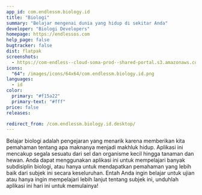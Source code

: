 ```yaml
---
app_id: com.endlessm.biology.id
title: "Biologi"
summary: "Belajar mengenai dunia yang hidup di sekitar Anda"
developer: "Biologi Developers"
homepage: https://endlessos.com
help_page: false
bugtracker: false
dist: flatpak
screenshots:
  - https://com-endless--cloud-soma-prod--shared-portal.s3.amazonaws.com/apps.245.screenshots.57c2fd2a-e8a1-4f27-864b-b9707c134c4d_201810181851271717.png
icons:
  "64": /images/icons/64x64/com.endlessm.biology.id.png
languages:
  - id
color:
  primary: "#f15a22"
  primary-text: "#fff"
price: false
releases:

redirect_from: /com.endlessm.biology.id.desktop/
---
```


<p>Belajar biologi adalah pengejaran yang menarik karena memberikan kita pemahaman tentang apa maknanya menjadi makhluk hidup. Aplikasi ini mencakup segala sesuatu dari sel dan organisme kecil hingga tanaman dan hewan. Anda dapat menggunakan aplikasi ini untuk mempelajari banyak subdisiplin biologi, atau hanya untuk mendapatkan pemahaman yang lebih baik dari subjek ini secara keseluruhan. Entah Anda ingin belajar untuk ujian atau hanya ingin mempelajari lebih lanjut tentang subjek ini, unduhlah aplikasi ini hari ini untuk memulainya!</p>